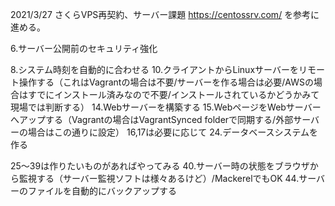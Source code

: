 2021/3/27
さくらVPS再契約、サーバー課題
https://centossrv.com/
を参考に進める。

6.サーバー公開前のセキュリティ強化


8.システム時刻を自動的に合わせる
10.クライアントからLinuxサーバーをリモート操作する（これはVagrantの場合は不要/サーバーを作る場合は必要/AWSの場合はすでにインストール済みなので不要/インストールされているかどうかみて現場では判断する）
14.Webサーバーを構築する
15.WebページをWebサーバーへアップする（Vagrantの場合はVagrantSynced folderで同期する/外部サーバーの場合はこの通りに設定）
16,17は必要に応じて
24.データベースシステムを作る

25〜39は作りたいものがあればやってみる
40.サーバー時の状態をブラウザから監視する（サーバー監視ソフトは様々あるけど）/MackerelでもOK
44.サーバーのファイルを自動的にバックアップする
